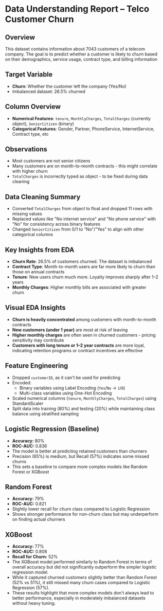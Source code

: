 # Data Understanding Report – Telco Customer Churn

## Overview
This dataset contains information about 7043 customers of a telecom company. The goal is to predict whether a customer is likely to churn based on their demographics, service usage, contract type, and billing information

## Target Variable
- **Churn**: Whether the customer left the company (Yes/No)
- Imbalanced dataset: 26.5% churned

## Column Overview
- **Numerical Features**: `tenure`, `MonthlyCharges`, `TotalCharges` (currently object), `SeniorCitizen` (binary)
- **Categorical Features**: Gender, Partner, PhoneService, InternetService, Contract type, etc

## Observations
- Most customers are not senior citizens
- Many customers are on month-to-month contracts - this might correlate with higher churn
- `TotalCharges` is incorrectly typed as object - to be fixed during data cleaning

## Data Cleaning Summary
- Converted `TotalCharges` from object to float and dropped 11 rows with missing values
- Replaced values like "No internet service" and "No phone service" with "No" for consistency across binary features
- Changed `SeniorCitizen` from 0/1 to "No"/"Yes" to align with other categorical columns

## Key Insights from EDA
- **Churn Rate**: 26.5% of customers churned. The dataset is imbalanced
- **Contract Type**: Month-to-month users are far more likely to churn than those on annual contracts
- **Tenure**: New users churn much more. Loyalty improves sharply after 1–2 years
- **Monthly Charges**: Higher monthly bills are associated with greater churn

## Visual EDA Insights
- **Churn is heavily concentrated** among customers with month-to-month contracts
- **New customers (under 1 year)** are most at risk of leaving
- **Higher monthly charges** are often seen in churned customers - pricing sensitivity may contribute
- **Customers with long tenure or 1–2 year contracts** are more loyal, indicating retention programs or contract incentives are effective

 ## Feature Engineering
- Dropped `customerID`, as it can't be used for predicting
- Encoded:
  - Binary variables using Label Encoding (`Yes`/`No` → `1`/`0`)
  - Multi-class variables using One-Hot Encoding
- Scaled numerical columns (`tenure`, `MonthlyCharges`, `TotalCharges`) using StandardScaler
- Split data into training (80%) and testing (20%) while maintaining class balance using stratified sampling

## Logistic Regression (Baseline)
- **Accuracy:** 80%
- **ROC-AUC:** 0.836
- The model is better at predicting retained customers than churners
- Precision (65%) is medium, but Recall (57%) indicates some missed churns
- This sets a baseline to compare more complex models like Random Forest or XGBoost

## Random Forest
- **Accuracy:** 79%
- **ROC-AUC:** 0.821
- Slightly lower recall for churn class compared to Logistic Regression
- Shows stronger performance for non-churn class but may underperform on finding actual churners

## XGBoost
- **Accuracy:** 77%
- **ROC-AUC:** 0.808
- **Recall for Churn:** 52%
- The XGBoost model performed similarly to Random Forest in terms of overall accuracy but did not significantly outperform the simpler logistic regression model.
- While it captured churned customers slightly better than Random Forest (52% vs 51%), it still missed many churn cases compared to Logistic Regression (57%).
- These results highlight that more complex models don't always lead to better performance, especially in moderately imbalanced datasets without heavy tuning.

